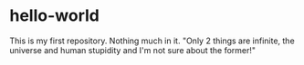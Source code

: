 # hello-world
This is my first repository. Nothing much in it.
"Only 2 things are infinite, the universe and human stupidity and I'm not sure about the former!"
